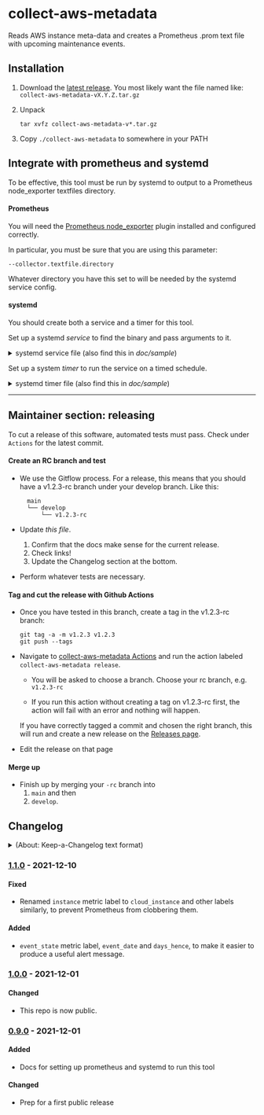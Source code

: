 # collect-aws-metadata
Reads AWS instance meta-data and creates a Prometheus .prom text file with upcoming maintenance events.

## Installation

1. Download the [latest release]. You most likely want the file named like: `collect-aws-metadata-vX.Y.Z.tar.gz`

1. Unpack

    ```
    tar xvfz collect-aws-metadata-v*.tar.gz
    ```

1. Copy `./collect-aws-metadata` to somewhere in your PATH

## Integrate with prometheus and systemd

To be effective, this tool must be run by systemd to output to a Prometheus
node_exporter textfiles directory.

#### Prometheus

You will need the 
[Prometheus node_exporter](https://github.com/prometheus/node_exporter) plugin
installed and configured correctly.

In particular, you must be sure that you are using this parameter:
```
--collector.textfile.directory
```

Whatever directory you have this set to will be needed by the systemd service config.

#### systemd

You should create both a service and a timer for this tool.

Set up a systemd *service* to find the binary and pass arguments to it.

<details>
<summary>systemd service file (also find this in <i>doc/sample</i>)</summary>

```
[Unit]
Description=Collect AWS maintenance events
Wants=collect-aws-metadata.timer
After=collect-aws-metadata.timer

[Service]
ExecStart=/opt/my_deployment/bin/collect-aws-metadata --textfiles-path=/opt/node_exporter/textfile_collector/ --metric-prefix=my_org_

User=prometheus
Group=nodeexporter
Type=oneshot

[Install]
WantedBy=multi-user.target
```

</details>

Set up a system *timer* to run the service on a timed schedule.

<details>
<summary>systemd timer file (also find this in <i>doc/sample</i>)</summary>

```
[Unit]
Description=Collect AWS maintenance events timer
Requires=collect-aws-metadata.service
After=network-online.target

[Timer]
Unit=collect-aws-metadata.service
# every 5 minutes
OnCalendar=*:0/5

Persistent=true
AccuracySec=1s

[Install]
WantedBy=timers.target
```

</details>


----

## Maintainer section: releasing

To cut a release of this software, automated tests must pass. Check under `Actions` for the latest commit.

#### Create an RC branch and test

- We use the Gitflow process. For a release, this means that you should have a v1.2.3-rc branch under your 
  develop branch. Like this:
  ```
    main  
    └── develop  
        └── v1.2.3-rc
  ```

- Update *this file*.
  
  1. Confirm that the docs make sense for the current release.
  1. Check links!
  1. Update the Changelog section at the bottom.

- Perform whatever tests are necessary.

#### Tag and cut the release with Github Actions

- Once you have tested in this branch, create a tag in the v1.2.3-rc branch:
  ```
  git tag -a -m v1.2.3 v1.2.3
  git push --tags
  ```

- Navigate to [collect-aws-metadata Actions](https://github.com/aerospike-managed-cloud-services/collect-aws-metadata/actions) and run the action labeled `collect-aws-metadata release`.

    - You will be asked to choose a branch. Choose your rc branch, e.g. `v1.2.3-rc`

    - If you run this action without creating a tag on v1.2.3-rc first, the action will fail with an error and nothing will happen.

  If you have correctly tagged a commit and chosen the right branch, this will run and create a new release on the [Releases page].

- Edit the release on that page 

#### Merge up

- Finish up by merging your `-rc` branch into 
  1. `main` and then 
  2. `develop`.


## Changelog

<details><summary>(About: Keep-a-Changelog text format)</summary>

The format is based on [Keep a Changelog], and this project adheres to [Semantic
Versioning].
</details>

### [1.1.0] - 2021-12-10

#### Fixed

- Renamed `instance` metric label to `cloud_instance` and other labels
  similarly, to prevent Prometheus from clobbering them.

#### Added

- `event_state` metric label, `event_date` and `days_hence`, to make it easier
  to produce a useful alert message.

### [1.0.0] - 2021-12-01

#### Changed

- This repo is now public.

### [0.9.0] - 2021-12-01

#### Added
- Docs for setting up prometheus and systemd to run this tool

#### Changed
- Prep for a first public release


[Unreleased]: https://github.com/aerospike-managed-cloud-services/collect-aws-metadata/compare/v0.9.0...HEAD
[1.1.0]: https://github.com/aerospike-managed-cloud-services/collect-aws-metadata/compare/v1.0.0...v1.1.0
[1.0.0]: https://github.com/aerospike-managed-cloud-services/collect-aws-metadata/compare/v0.9.0...v1.0.0
[0.9.0]: https://github.com/aerospike-managed-cloud-services/collect-aws-metadata/compare/v0.0...v0.9.0
[0.0]: https://github.com/aerospike-managed-cloud-services/collect-aws-metadata/releases/tag/v0.0


[latest release]: https://github.com/aerospike-managed-cloud-services/collect-aws-metadata/releases/latest
[Releases page]: https://github.com/aerospike-managed-cloud-services/collect-aws-metadata/releases
[Keep a Changelog]: https://keepachangelog.com/en/1.0.0/
[Semantic Versioning]: https://semver.org/spec/v2.0.0.html
